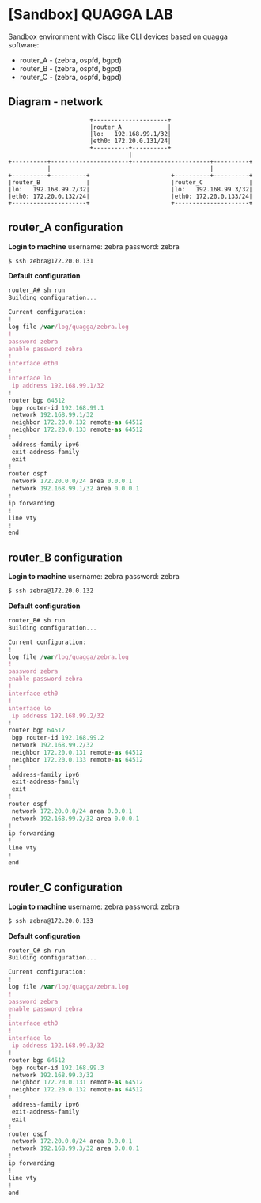 # [Sandbox] QUAGGA LAB

Sandbox environment with Cisco like CLI devices based on quagga software:
  - router_A - (zebra, ospfd, bgpd)
  - router_B - (zebra, ospfd, bgpd)
  - router_C - (zebra, ospfd, bgpd)


## Diagram - network

                           +---------------------+
                           |router_A             |
                           |lo:   192.168.99.1/32|
                           |eth0: 172.20.0.131/24|
                           +----------+----------+
                                      |
    +----------+----------------------+----------------------+----------+
               |                                             |
    +----------+----------+                       +----------+----------+
    |router_B             |                       |router_C             |
    |lo:   192.168.99.2/32|                       |lo:   192.168.99.3/32|
    |eth0: 172.20.0.132/24|                       |eth0: 172.20.0.133/24|
    +---------------------+                       +---------------------+

## router_A configuration

**Login to machine**
username: zebra
password: zebra
```sh
$ ssh zebra@172.20.0.131
```

**Default configuration**
```js
router_A# sh run
Building configuration...

Current configuration:
!
log file /var/log/quagga/zebra.log
!
password zebra
enable password zebra
!
interface eth0
!
interface lo
 ip address 192.168.99.1/32
!
router bgp 64512
 bgp router-id 192.168.99.1
 network 192.168.99.1/32
 neighbor 172.20.0.132 remote-as 64512
 neighbor 172.20.0.133 remote-as 64512
!
 address-family ipv6
 exit-address-family
 exit
!
router ospf
 network 172.20.0.0/24 area 0.0.0.1
 network 192.168.99.1/32 area 0.0.0.1
!
ip forwarding
!
line vty
!
end
```

## router_B configuration

**Login to machine**
username: zebra
password: zebra
```sh
$ ssh zebra@172.20.0.132
```

**Default configuration**
```js
router_B# sh run
Building configuration...

Current configuration:
!
log file /var/log/quagga/zebra.log
!
password zebra
enable password zebra
!
interface eth0
!
interface lo
 ip address 192.168.99.2/32
!
router bgp 64512
 bgp router-id 192.168.99.2
 network 192.168.99.2/32
 neighbor 172.20.0.131 remote-as 64512
 neighbor 172.20.0.133 remote-as 64512
!
 address-family ipv6
 exit-address-family
 exit
!
router ospf
 network 172.20.0.0/24 area 0.0.0.1
 network 192.168.99.2/32 area 0.0.0.1
!
ip forwarding
!
line vty
!
end
```

## router_C configuration

**Login to machine**
username: zebra
password: zebra
```sh
$ ssh zebra@172.20.0.133
```

**Default configuration**
```js
router_C# sh run
Building configuration...

Current configuration:
!
log file /var/log/quagga/zebra.log
!
password zebra
enable password zebra
!
interface eth0
!
interface lo
 ip address 192.168.99.3/32
!
router bgp 64512
 bgp router-id 192.168.99.3
 network 192.168.99.3/32
 neighbor 172.20.0.131 remote-as 64512
 neighbor 172.20.0.132 remote-as 64512
!
 address-family ipv6
 exit-address-family
 exit
!
router ospf
 network 172.20.0.0/24 area 0.0.0.1
 network 192.168.99.3/32 area 0.0.0.1
!
ip forwarding
!
line vty
!
end
```
